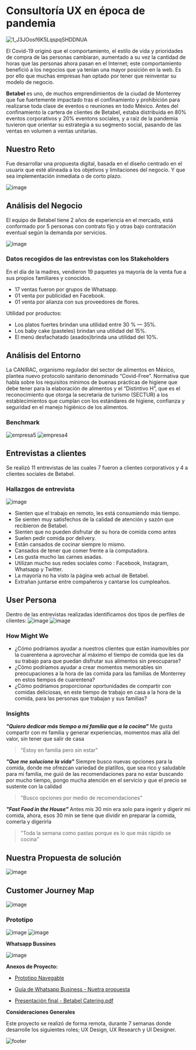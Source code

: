 # Consultoría UX en época de pandemia
![1_J3JOosf6K5LqspqSHDDNUA](https://user-images.githubusercontent.com/60928881/86669772-8b96eb00-bfb9-11ea-82f5-7d2ac50eb304.png)


El Covid-19 originó que el comportamiento, el estilo de vida y prioridades de compra de las personas cambiaran, aumentado a su vez la cantidad de horas que las personas ahora pasan en el Internet; este comportamiento benefició a los negocios que ya tenían una mayor posición en la web.
Es por ello que muchas empresas han optado por tener que reinventar su modelo de negocio.

**Betabel** es uno, de muchos emprendimientos de la ciudad de Monterrey que fue fuertemente impactado tras el confinamiento y prohibición para realizarse toda clase de eventos o reuniones en todo México. Antes del confinamiento la cartera de clientes de Betabel, estaba distribuida en 80% eventos corporativos y 20% eventons sociales, y a raíz de la pandemia tuvieron que orientar su estrategia a su segmento social, pasando de las ventas en volumen a ventas unitarias.

## Nuestro Reto

Fue desarrollar una propuesta digital, basada en el diseño centrado en el usuarix que esté alineada a los objetivos y limitaciones del negocio. Y que sea implementación inmediata o de corto plazo.

![image](https://user-images.githubusercontent.com/60928881/86679851-93f42380-bfc3-11ea-8913-a7d337306022.png)

## Análisis del Negocio

El equipo de Betabel tiene 2 años de experiencia en el mercado, está conformado por 5 personas con contrato fijo y otras bajo contratación eventual según la demanda por servicios.

![image](https://user-images.githubusercontent.com/60928881/86671252-14faed00-bfbb-11ea-831d-aa9fde46dd4e.png)

### **Datos recogidos de las entrevistas con los Stakeholders**
En el día de la madres, vendieron 19 paquetes ya mayoría de la venta fue a sus propios familiares y conocidos.
-  17 ventas fueron por grupos de Whatsapp.
- 01 venta por publicidad en Facebook.
- 01 venta por alianza con sus proveedores de flores.

Utilidad por productos:
- Los platos fuertes brindan una utilidad entre 30 % — 35%.
- Los baby cake (pasteles) brindan una utilidad del 15%.
- El menú desfachatado (asados)brinda una utilidad del 10%.

## Análisis del Entorno

La CANIRAC, organismo regulador del sector de alimentos en México, plantea nuevo protocolo sanitario denominado “Covid-Free”. Normativa que habla sobre los requisitos mínimos de buenas prácticas de higiene que debe tener para la elaboración de alimentos y el “Distintivo H”, que es el reconocimiento que otorga la secretaria de turismo (SECTUR) a los establecimientos que cumplan con los estándares de higiene, confianza y seguridad en el manejo higiénico de los alimentos.

### **Benchmark**
![empresa5](https://user-images.githubusercontent.com/60928881/86674261-1d085c00-bfbe-11ea-93bd-312a9d413ff2.png)
![empresa4](https://user-images.githubusercontent.com/60928881/86674277-2396d380-bfbe-11ea-9686-025ef057d240.png)

## **Entrevistas a clientes**
Se realizó 11 entrevistas de las cuales 7 fueron a clientes corporativos y 4 a clientes sociales de Betabel.

### **Hallazgos de entrevista**

![image](https://user-images.githubusercontent.com/60928881/86675717-89378f80-bfbf-11ea-87f0-8407822caf2e.png)
- Sienten que el trabajo en remoto, les está consumiendo más tiempo.
- Se sienten muy satisfechos de la calidad de atención y sazón que recibieron de Betabel.
- Sienten que no pueden disfrutar de su hora de comida como antes
- Suelen pedir comida por delivery.
- Están cansados de cocinar siempre lo mismo.
- Cansados de tener que comer frente a la computadora.
- Les gusta mucho las carnes asadas.
- Utilizan mucho sus redes sociales como : Facebook, Instagram, Whatsapp y Twitter.
- La mayoría no ha visto la página web actual de Betabel.
- Extrañan juntarse entre compañeros y cantarse los cumpleaños.

## User Persona
Dentro de las entrevistas realizadas identificamos dos tipos de perfiles de clientes: 
![image](https://user-images.githubusercontent.com/60928881/86684063-cdc72900-bfc7-11ea-877e-9a968ecb2ab1.png)
![image](https://user-images.githubusercontent.com/60928881/87233925-8a870480-c391-11ea-906c-49ca92ec4f28.png)

### How Might We 

- ¿Cómo podríamos ayudar a nuestros clientes que están inamovibles por la cuarentena a aprovechar al máximo el tiempo de comida que les da su trabajo para que puedan disfrutar sus alimentos sin preocuparse?
- ¿Cómo podríamos ayudar a crear momentos memorables sin preocupaciones a la hora de las comida para las familias de Monterrey en estos tiempos de cuarentena?
- ¿Cómo podríamos proporcionar oportunidades de compartir con comidas deliciosas, en este tiempo de trabajo en casa a la hora de la comida,  para las personas que trabajan y sus  familias?

### Insights

**_"Quiero dedicar más tiempo a mi familia que a la cocina"_**
Me gusta compartir con mi familia y generar experiencias, momentos mas allá del valor,  sin tener que salir de casa

> "Estoy en familia pero sin estar"

**_"Que me solucione la vida"_**
Siempre busco nuevas opciones para la comida, donde me ofrezcan variedad de platillos, que sea rico y saludable para mi familia, me guió de las recomendaciones para no estar buscando por mucho tiempo, pongo mucha atención en el servicio y que el precio se sustente con la calidad

> "Busco opciones por medio de recomendaciones"

**_"Fast Food in the House"_**
Antes mis 30 min era solo para ingerir y digerir mi comida, ahora, esos 30 min se tiene que dividir en preparar la comida, comerla y digerirla 

> "Toda la semana como pastas porque es lo que más rápido se cocina"


## Nuestra Propuesta de solución

![image](https://user-images.githubusercontent.com/60928881/86677778-89388f00-bfc1-11ea-8742-f7bb2e2fb76e.png)

## Customer Journey Map
![image](https://user-images.githubusercontent.com/60928881/86687280-a887ea00-bfca-11ea-92a2-012454687dc3.png)


### Prototipo 
![image](https://user-images.githubusercontent.com/60928881/86688110-6ad79100-bfcb-11ea-9386-036fba7cf9a4.png)
![image](https://user-images.githubusercontent.com/60928881/86688336-9d818980-bfcb-11ea-8532-71133da1b390.png)

**Whatsapp Bussines**

![image](https://user-images.githubusercontent.com/60928881/86688412-af632c80-bfcb-11ea-9d7f-d6a153c76f7c.png)

**Anexos de Proyecto:**
- [Prototipo Navegable](https://www.figma.com/file/ShoBDie2K9zJ5W1iCy9dzN/Betabel-Design-Laboratoria-Copy?node-id=234%3A362)

- [Guía de Whatsapp Business - Nuetra propuesta](https://www.notion.so/Propuesta-de-WhatsApp-Business-f9c4a95122ba486fac8efdaa16e3fa36)

- [Presentación final - Betabel Catering.pdf](https://github.com/marilynaguilar/UX-Consultancy/files/4907624/Presentacion.final.-.Betabel.Catering.pdf)


**Consideraciones Generales**

Este proyecto se realizó de forma remota, durante 7 semanas donde desarrolle los siguientes roles; UX Design, UX Research y UI Designer.


![footer](https://user-images.githubusercontent.com/60928881/86678257-006e2300-bfc2-11ea-878d-3785195956d4.png)




